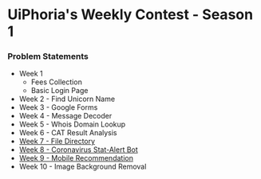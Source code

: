 # UiPhoria's Weekly Contest - Season 1

### Problem Statements 
- Week 1 
    - Fees Collection
    - Basic Login Page
- Week 2 - Find Unicorn Name
- Week 3 - Google Forms
- Week 4 - Message Decoder
- Week 5 - Whois Domain Lookup
- Week 6 - CAT Result Analysis
- [Week 7 - File Directory](FileDirectory)
- [Week 8 - Coronavirus Stat-Alert Bot](CoronavirusStat-AlertBot)
- [Week 9 - Mobile Recommendation](MobileRecommendation)
- Week 10 - Image Background Removal
